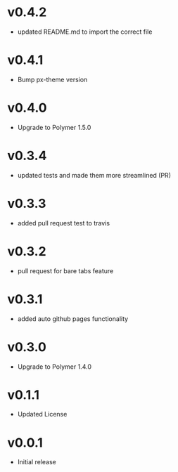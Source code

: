 v0.4.2
=================
* updated README.md to import the correct file

v0.4.1
=================
* Bump px-theme version

v0.4.0
=================
* Upgrade to Polymer 1.5.0

v0.3.4
=================
* updated tests and made them more streamlined (PR)

v0.3.3
=================
* added pull request test to travis

v0.3.2
=================
* pull request for bare tabs feature

v0.3.1
=================
* added auto github pages functionality

v0.3.0
=================
* Upgrade to Polymer 1.4.0

v0.1.1
==================
* Updated License

v0.0.1
==================
* Initial release
